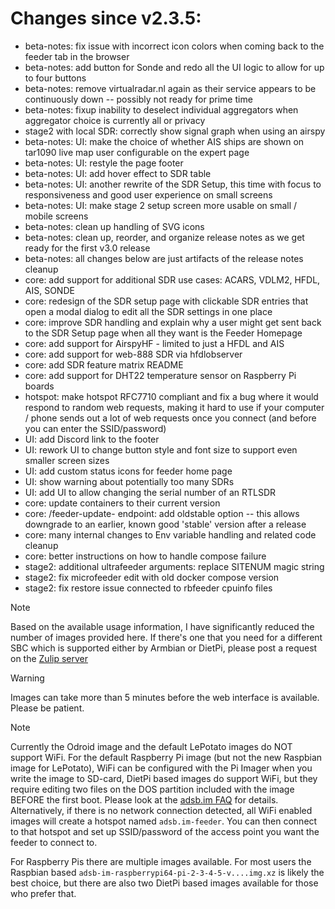 Changes since v2.3.5:
=======
- beta-notes: fix issue with incorrect icon colors when coming back to the feeder tab in the browser
- beta-notes: add button for Sonde and redo all the UI logic to allow for up to four buttons
- beta-notes: remove virtualradar.nl again as their service appears to be continuously down -- possibly not ready for prime time
- beta-notes: fixup inability to deselect individual aggregators when aggregator choice is currently all or privacy
- stage2 with local SDR: correctly show signal graph when using an airspy
- beta-notes: UI: make the choice of whether AIS ships are shown on tar1090 live map user configurable on the expert page
- beta-notes: UI: restyle the page footer
- beta-notes: UI: add hover effect to SDR table
- beta-notes: UI: another rewrite of the SDR Setup, this time with focus to responsiveness and good user experience on small screens
- beta-notes: UI: make stage 2 setup screen more usable on small / mobile screens
- beta-notes: clean up handling of SVG icons
- beta-notes: clean up, reorder, and organize release notes as we get ready for the first v3.0 release
- beta-notes: all changes below are just artifacts of the release notes cleanup
- core: add support for additional SDR use cases: ACARS, VDLM2, HFDL, AIS, SONDE
- core: redesign of the SDR setup page with clickable SDR entries that open a modal dialog to edit all the SDR settings in one place
- core: improve SDR handling and explain why a user might get sent back to the SDR Setup page when all they want is the Feeder Homepage
- core: add support for AirspyHF - limited to just a HFDL and AIS
- core: add support for web-888 SDR via hfdlobserver
- core: add SDR feature matrix README
- core: add support for DHT22 temperature sensor on Raspberry Pi boards
- hotspot: make hotspot RFC7710 compliant and fix a bug where it would respond to random web requests, making it hard to use if your computer / phone sends out a lot of web requests once you connect (and before you can enter the SSID/password)
- UI: add Discord link to the footer
- UI: rework UI to change button style and font size to support even smaller screen sizes
- UI: add custom status icons for feeder home page
- UI: show warning about potentially too many SDRs
- UI: add UI to allow changing the serial number of an RTLSDR
- core: update containers to their current version
- core: /feeder-update-<channel> endpoint: add oldstable option -- this allows downgrade to an earlier, known good 'stable' version after a release
- core: many internal changes to Env variable handling and related code cleanup
- core: better instructions on how to handle compose failure
- stage2: additional ultrafeeder arguments: replace SITENUM magic string
- stage2: fix microfeeder edit with old docker compose version
- stage2: fix restore issue connected to rbfeeder cpuinfo files

> [!NOTE]
> Based on the available usage information, I have significantly reduced the number of images provided here. If there's one that you need for a different SBC which is supported either by Armbian or DietPi, please post a request on the [Zulip server](https://adsblol.zulipchat.com/#narrow/stream/391168-adsb-feeder-image)

> [!WARNING]
> Images can take more than 5 minutes before the web interface is available. Please be patient.

> [!NOTE]
> Currently the Odroid image and the default LePotato images do NOT support WiFi. For the default Raspberry Pi image (but not the new Raspbian image for LePotato), WiFi can be configured with the Pi Imager when you write the image to SD-card, DietPi based images do support WiFi, but they require editing two files on the DOS partition included with the image BEFORE the first boot. Please look at the [adsb.im FAQ](https://adsb.im/faq) for details.
> Alternatively, if there is no network connection detected, all WiFi enabled images will create a hotspot named `adsb.im-feeder`. You can then connect to that hotspot and set up SSID/password of the access point you want the feeder to connect to.

For Raspberry Pis there are multiple images available. For most users the Raspbian based `adsb-im-raspberrypi64-pi-2-3-4-5-v....img.xz` is likely the best choice, but there are also two DietPi based images available for those who prefer that.



